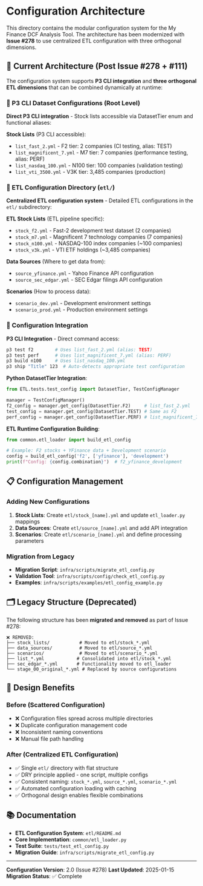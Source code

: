 # Configuration Architecture

This directory contains the modular configuration system for the My Finance DCF Analysis Tool. The architecture has been modernized with **Issue #278** to use centralized ETL configuration with three orthogonal dimensions.

## 🎯 Current Architecture (Post Issue #278 + #111)

The configuration system supports **P3 CLI integration** and **three orthogonal ETL dimensions** that can be combined dynamically at runtime:

### 📁 P3 CLI Dataset Configurations (Root Level)
**Direct P3 CLI integration** - Stock lists accessible via DatasetTier enum and functional aliases:

**Stock Lists** (P3 CLI accessible):
- `list_fast_2.yml` - F2 tier: 2 companies (CI testing, alias: TEST)
- `list_magnificent_7.yml` - M7 tier: 7 companies (performance testing, alias: PERF)
- `list_nasdaq_100.yml` - N100 tier: 100 companies (validation testing)
- `list_vti_3500.yml` - V3K tier: 3,485 companies (production)

### 📁 ETL Configuration Directory (`etl/`)
**Centralized ETL configuration system** - Detailed ETL configurations in the `etl/` subdirectory:

**ETL Stock Lists** (ETL pipeline specific):
- `stock_f2.yml` - Fast-2 development test dataset (2 companies)
- `stock_m7.yml` - Magnificent 7 technology companies (7 companies)
- `stock_n100.yml` - NASDAQ-100 index companies (~100 companies)
- `stock_v3k.yml` - VTI ETF holdings (~3,485 companies)

**Data Sources** (Where to get data from):
- `source_yfinance.yml` - Yahoo Finance API configuration
- `source_sec_edgar.yml` - SEC Edgar filings API configuration

**Scenarios** (How to process data):
- `scenario_dev.yml` - Development environment settings
- `scenario_prod.yml` - Production environment settings

### 🔄 Configuration Integration

**P3 CLI Integration** - Direct command access:
```bash
p3 test f2        # Uses list_fast_2.yml (alias: TEST)
p3 test perf      # Uses list_magnificent_7.yml (alias: PERF)
p3 build n100     # Uses list_nasdaq_100.yml
p3 ship "Title" 123  # Auto-detects appropriate test configuration
```

**Python DatasetTier Integration**:
```python
from ETL.tests.test_config import DatasetTier, TestConfigManager

manager = TestConfigManager()
f2_config = manager.get_config(DatasetTier.F2)     # list_fast_2.yml
test_config = manager.get_config(DatasetTier.TEST) # Same as F2
perf_config = manager.get_config(DatasetTier.PERF) # list_magnificent_7.yml
```

**ETL Runtime Configuration Building**:
```python
from common.etl_loader import build_etl_config

# Example: F2 stocks + YFinance data + Development scenario
config = build_etl_config('f2', ['yfinance'], 'development')
print(f"Config: {config.combination}")  # f2_yfinance_development
```

## 📋 Configuration Management

### Adding New Configurations
1. **Stock Lists**: Create `etl/stock_[name].yml` and update `etl_loader.py` mappings
2. **Data Sources**: Create `etl/source_[name].yml` and add API integration
3. **Scenarios**: Create `etl/scenario_[name].yml` and define processing parameters

### Migration from Legacy
- **Migration Script**: `infra/scripts/migrate_etl_config.py`
- **Validation Tool**: `infra/scripts/config/check_etl_config.py`
- **Examples**: `infra/scripts/examples/etl_config_example.py`

## 🗂️ Legacy Structure (Deprecated)

The following structure has been **migrated and removed** as part of Issue #278:

```
❌ REMOVED:
├── stock_lists/           # Moved to etl/stock_*.yml
├── data_sources/          # Moved to etl/source_*.yml
├── scenarios/             # Moved to etl/scenario_*.yml
├── list_*.yml            # Consolidated into etl/stock_*.yml
├── sec_edgar_*.yml       # Functionality moved to etl_loader
└── stage_00_original_*.yml # Replaced by source configurations
```

## 🎯 Design Benefits

### Before (Scattered Configuration)
- ❌ Configuration files spread across multiple directories
- ❌ Duplicate configuration management code
- ❌ Inconsistent naming conventions
- ❌ Manual file path handling

### After (Centralized ETL Configuration)
- ✅ Single `etl/` directory with flat structure
- ✅ DRY principle applied - one script, multiple configs
- ✅ Consistent naming: `stock_*.yml`, `source_*.yml`, `scenario_*.yml`
- ✅ Automated configuration loading with caching
- ✅ Orthogonal design enables flexible combinations

## 📚 Documentation

- **ETL Configuration System**: `etl/README.md`
- **Core Implementation**: `common/etl_loader.py`
- **Test Suite**: `tests/test_etl_config.py`
- **Migration Guide**: `infra/scripts/migrate_etl_config.py`

---

**Configuration Version**: 2.0 (Issue #278)
**Last Updated**: 2025-01-15
**Migration Status**: ✅ Complete